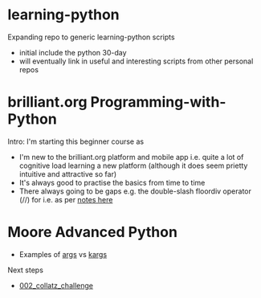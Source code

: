 # learning-python 


Expanding repo to generic learning-python scripts
* initial include the python 30-day
* will eventually link in useful and interesting scripts from other personal repos


# brilliant.org Programming-with-Python

Intro: 
I'm starting this beginner course as 
* I'm new to the brilliant.org platform and mobile app i.e. quite a lot of cognitive load learning a new platform (although it does seem prietty intuitive and attractive so far)
* It's always good to practise the basics from time to time
* There always going to be gaps e.g. the double-slash floordiv operator (//) for i.e. as per [notes here](docs/001_floordiv.md) 

# Moore Advanced Python
* Examples of [args](code/python-avanzado-002-args-params.py) vs [kargs](code/python-avanzado-003-kargs-params.py)


Next steps
* [002_collatz_challenge](docs/002_collatz_challenge.md)
